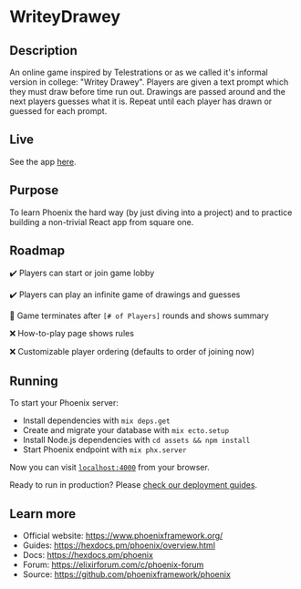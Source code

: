 # WriteyDrawey

## Description

An online game inspired by Telestrations or as we called it's informal version in college: "Writey Drawey". Players are given a text prompt which they must draw before time run out. Drawings are passed around and the next players guesses what it is. Repeat until each player has drawn or guessed for each prompt.

## Live

See the app [here](https://writey-drawey.herokuapp.com/).

## Purpose

To learn Phoenix the hard way (by just diving into a project) and to practice building a non-trivial React app from square one.

## Roadmap

:heavy_check_mark: Players can start or join game lobby

:heavy_check_mark: Players can play an infinite game of drawings and guesses

:construction_worker: Game terminates after `[# of Players]` rounds and shows summary

:x: How-to-play page shows rules

:x: Customizable player ordering (defaults to order of joining now)


## Running

To start your Phoenix server:

  * Install dependencies with `mix deps.get`
  * Create and migrate your database with `mix ecto.setup`
  * Install Node.js dependencies with `cd assets && npm install`
  * Start Phoenix endpoint with `mix phx.server`

Now you can visit [`localhost:4000`](http://localhost:4000) from your browser.

Ready to run in production? Please [check our deployment guides](https://hexdocs.pm/phoenix/deployment.html).

## Learn more

  * Official website: https://www.phoenixframework.org/
  * Guides: https://hexdocs.pm/phoenix/overview.html
  * Docs: https://hexdocs.pm/phoenix
  * Forum: https://elixirforum.com/c/phoenix-forum
  * Source: https://github.com/phoenixframework/phoenix
